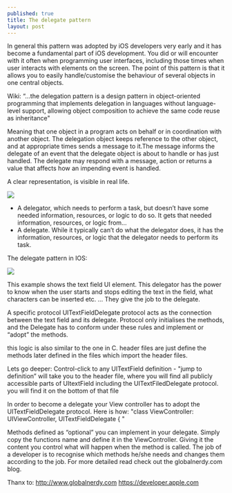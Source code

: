 ```yaml
---
published: true
title: The delegate pattern
layout: post
---
```

In general this pattern was adopted by iOS developers very early and it has become a fundamental part of iOS development. You did or will encounter with it often when programming user interfaces, including those times when user interacts with elements on the screen. The point of this pattern is that it allows you to easily handle/customise the behaviour of several objects in one central objects.

Wiki:
“…the delegation pattern is a design pattern in object-oriented programming that implements delegation in languages without language-level support, allowing object composition to achieve the same code reuse as inheritance"

Meaning that one object in a program acts on behalf or in coordination with another object. The delegation object keeps reference to the other object, and at appropriate times sends a message to it.The message informs the delegate of an event that the delegate object is about to handle or has just handled. The delegate may respond with a message, action or returns a value that affects how an impending event is handled.

A clear representation, is visible in real life.

![](https://dl.dropboxusercontent.com/s/ukc8s1impxcspuf/delegate_protocol_1_export-1357-1000.jpg)

- A delegator, which needs to perform a task, but doesn’t have some needed information, resources, or logic to do so. It gets that needed information, resources, or logic from…
- A delegate. While it typically can’t do what the delegator does, it has the information, resources, or logic that the delegator needs to perform its task.

The delegate pattern in IOS:

![](https://dl.dropboxusercontent.com/s/6qypx1b7lexdxxv/delegate_protocol_2_export-1659-1000.jpg)

This example shows the text field UI element. This delegator has the power to know when the user starts and stops editing the text in the field, what characters can be inserted etc. … They give the job to the delegate. 

A specific protocol UITextFieldDelegate protocol acts as the connection between the text field and its delegate. Protocol only initialises the methods, and the Delegate has to conform under these rules and implement or “adopt” the methods. 

this logic is also similar to the one in C. header files are just define the methods later defined in the files which import the header files. 


Lets go deeper: 
Control-click to any UITextField definition - "jump to definition” will take you to the header file, where you will find all publicly accessible parts of UItextField including the UITextFiledDelegate protocol. you will find it on the bottom of that file 

In order to become a delegate your View controller has to adopt the UITextFieldDelegate protocol. Here is how: 
"class ViewController: UIViewController, UITextFieldDelegate { "



Methods defined as “optional” you can implement in your delegate. Simply copy the functions name and define it in the ViewController. Giving it the content you control what will happen when the method is called. 
The job of a developer is to recognise which methods he/she needs and changes them according to the job. For more detailed read check out the globalnerdy.com blog. 


Thanx to: 
http://www.globalnerdy.com
https://developer.apple.com